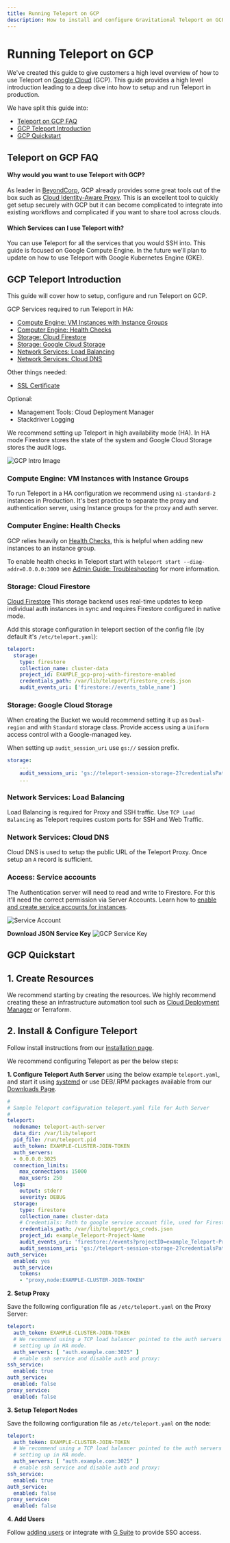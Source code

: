 ```yaml
---
title: Running Teleport on GCP
description: How to install and configure Gravitational Teleport on GCP for SSH and Kubernetes access.
---
```


# Running Teleport on GCP

We've created this guide to give customers a high level overview of how to use Teleport
on [Google Cloud](https://cloud.google.com/gcp/) (GCP). This guide provides a high level
introduction leading to a deep dive into how to setup and run Teleport in production.

We have split this guide into:

- [Teleport on GCP FAQ](#teleport-on-gcp-faq)
- [GCP Teleport Introduction](#gcp-teleport-introduction)
- [GCP Quickstart](#gcp-quickstart)

## Teleport on GCP FAQ
#### Why would you want to use Teleport with GCP?
As leader in [BeyondCorp](https://cloud.google.com/beyondcorp/), GCP already provides
some great tools out of the box such as [Cloud Identity-Aware Proxy](https://cloud.google.com/iap/).
This is an excellent tool to quickly get setup securely with GCP but it can become
complicated to integrate into existing workflows and complicated if you want to share
tool across clouds.

#### Which Services can I use Teleport with?

You can use Teleport for all the services that you would SSH into. This guide is
focused on Google Compute Engine. In the future we'll plan to update on how to use
Teleport with Google Kubernetes Engine (GKE).

## GCP Teleport Introduction

This guide will cover how to setup, configure and run Teleport on GCP.

GCP Services required to run Teleport in HA:

 - [Compute Engine: VM Instances with Instance Groups](#compute-engine-vm-instances-with-instance-groups)
 - [Computer Engine: Health Checks](#computer-engine-health-checks)
 - [Storage: Cloud Firestore](#storage-google-cloud-storage)
 - [Storage: Google Cloud Storage](#storage-google-cloud-storage)
 - [Network Services: Load Balancing](#network-services-load-balancing)
 - [Network Services: Cloud DNS](#network-services-cloud-dns)

Other things needed:

 - [SSL Certificate](https://cloud.google.com/load-balancing/docs/ssl-certificates)

Optional:

 - Management Tools: Cloud Deployment Manager
 - Stackdriver Logging

We recommend setting up Teleport in high availability mode (HA). In HA mode Firestore
stores the state of the system and Google Cloud Storage stores the audit logs.

![GCP Intro Image](../img/gcp/gcp-teleport.svg)


### Compute Engine: VM Instances with Instance Groups
To run Teleport in a HA configuration we recommend using `n1-standard-2` instances in
Production. It's best practice to separate the proxy and authentication server, using
Instance groups for the proxy and auth server.

### Computer Engine: Health Checks
GCP relies heavily on [Health Checks](https://cloud.google.com/load-balancing/docs/health-checks),
this is helpful when adding new instances to an instance group.

To enable health checks in Teleport start with `teleport start --diag-addr=0.0.0.0:3000`
see  [Admin Guide: Troubleshooting](admin-guide.md#troubleshooting) for more information.

### Storage: Cloud Firestore

[Cloud Firestore](https://cloud.google.com/firestore/) This storage backend uses real-time
updates to keep individual auth instances in sync and requires Firestore configured
in native mode.

Add this storage configuration in teleport section of the config file (by default it's `/etc/teleport.yaml`):

```yaml
teleport:
  storage:
    type: firestore
    collection_name: cluster-data
    project_id: EXAMPLE_gcp-proj-with-firestore-enabled
    credentials_path: /var/lib/teleport/firestore_creds.json
    audit_events_uri: ['firestore://events_table_name']
```

### Storage: Google Cloud Storage


When creating the Bucket we would recommend setting it up as `Dual-region` and with
`Standard` storage class. Provide access using a `Uniform` access control with a Google-managed
key.

When setting up `audit_session_uri` use `gs://` session prefix.

```yaml
storage:
    ...
    audit_sessions_uri: 'gs://teleport-session-storage-2?credentialsPath=/var/lib/teleport/gcs_creds.json&projectID=EXAMPLE_gcp-proj-with-firestore-enabled'
    ...
```

### Network Services: Load Balancing

Load Balancing is required for Proxy and SSH traffic. Use `TCP Load Balancing` as
Teleport requires custom ports for SSH and Web Traffic.

### Network Services: Cloud DNS

Cloud DNS is used to setup the public URL of the Teleport Proxy. Once setup an `A`
record is sufficient.

### Access: Service accounts

The Authentication server will need to read and write to Firestore.  For this it'll need
the correct permission via Server Accounts. Learn how to [enable and create service accounts for instances](https://cloud.google.com/compute/docs/access/create-enable-service-accounts-for-instances).

![Service Account](../img/gcp/gcp-permissions.png)

**Download JSON Service Key**
![GCP Service Key](../img/gcp/gcp-service-key.png)

## GCP Quickstart

## 1. Create Resources
We recommend starting by creating the resources. We highly recommend creating these
an infrastructure automation tool such as [Cloud Deployment Manager](https://cloud.google.com/deployment-manager/) or Terraform.


## 2. Install & Configure Teleport

Follow install instructions from our [installation page](installation.md#linux).

We recommend configuring Teleport as per the below steps:

**1. Configure Teleport Auth Server** using the below example `teleport.yaml`, and start it
using [systemd](https://raw.githubusercontent.com/gravitational/teleport/master/examples/systemd/teleport.service) or use DEB/.RPM packages available from our [Downloads Page](https://gravitational.com/teleport/download/).

```yaml
#
# Sample Teleport configuration teleport.yaml file for Auth Server
#
teleport:
  nodename: teleport-auth-server
  data_dir: /var/lib/teleport
  pid_file: /run/teleport.pid
  auth_token: EXAMPLE-CLUSTER-JOIN-TOKEN
  auth_servers:
  - 0.0.0.0:3025
  connection_limits:
    max_connections: 15000
    max_users: 250
  log:
    output: stderr
    severity: DEBUG
  storage:
    type: firestore
    collection_name: cluster-data
    # Credentials: Path to google service account file, used for Firestore and Google Storage.
    credentials_path: /var/lib/teleport/gcs_creds.json
    project_id: example_Teleport-Project-Name
    audit_events_uri: 'firestore://events?projectID=example_Teleport-Project-Name&credentialsPath=/var/lib/teleport/gcs_creds'
    audit_sessions_uri: 'gs://teleport-session-storage-2?credentialsPath=/var/lib/teleport/gcs_creds.json&projectID=example_Teleport-Project-Name'
auth_service:
  enabled: yes
  auth_service:
    tokens:
    - "proxy,node:EXAMPLE-CLUSTER-JOIN-TOKEN"
```

**2. Setup Proxy**

Save the following configuration file as `/etc/teleport.yaml` on the Proxy Server:

```yaml
teleport:
  auth_token: EXAMPLE-CLUSTER-JOIN-TOKEN
  # We recommend using a TCP load balancer pointed to the auth servers when
  # setting up in HA mode.
  auth_servers: [ "auth.example.com:3025" ]
  # enable ssh service and disable auth and proxy:
ssh_service:
  enabled: true
auth_service:
  enabled: false
proxy_service:
  enabled: false
```

**3. Setup Teleport Nodes**

Save the following configuration file as `/etc/teleport.yaml` on the node:

```yaml
teleport:
  auth_token: EXAMPLE-CLUSTER-JOIN-TOKEN
  # We recommend using a TCP load balancer pointed to the auth servers when
  # setting up in HA mode.
  auth_servers: [ "auth.example.com:3025" ]
  # enable ssh service and disable auth and proxy:
ssh_service:
  enabled: true
auth_service:
  enabled: false
proxy_service:
  enabled: false
```

**4. Add Users**

Follow [adding users](enterprise/quickstart-enterprise.md#adding-users) or integrate with [G Suite](enterprise/sso/ssh-gsuite.md) to provide SSO access.
